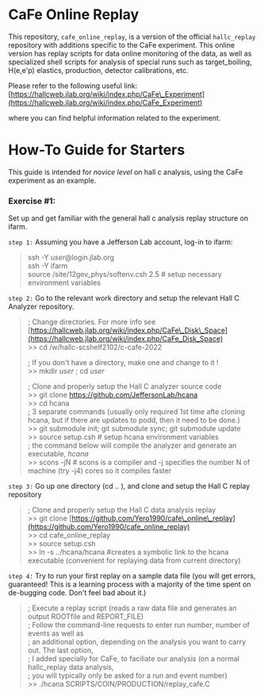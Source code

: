 # CaFe Online Replay
This repository, `cafe_online_replay`, is a version of the official `hallc_replay` repository with additions specific to the CaFe experiment. This online version has replay scripts for data online monitoring of the data, as well as specialized shell scripts for analysis of special runs such as target_boiling, H(e,e'p) elastics, production, detector calibrations, etc. 

Please refer to the following useful link:
[https://hallcweb.jlab.org/wiki/index.php/CaFe\_Experiment](https://hallcweb.jlab.org/wiki/index.php/CaFe_Experiment)

where you can find helpful information related to the experiment. 
# How-To Guide for Starters
This guide is intended for *novice level* on hall c analysis, using the CaFe experiment as an example.

### Exercise #1:
Set up and get familiar with the general hall c analysis replay structure on ifarm. <br>

`step 1:` Assuming you have a Jefferson Lab account, log-in to ifarm: 
>ssh -Y *user*@login.jlab.org <br>
>ssh -Y ifarm <br>
>source /site/12gev_phys/softenv.csh 2.5 # setup necessary environment variables

`step 2:` Go to the relevant work directory and setup the relevant Hall C Analyzer repository. 
>  ; Change directories. For more info see [https://hallcweb.jlab.org/wiki/index.php/CaFe\_Disk\_Space](https://hallcweb.jlab.org/wiki/index.php/CaFe_Disk_Space) <br>
>     >> cd /w/hallc-scshelf2102/c-cafe-2022 <br>
>
>  ; If you don't have a directory, make one and change to it !<br>
>     >> mkdir *user* ; cd *user*<br>
> 
>  ; Clone and properly setup the Hall C analyzer source code <br>
>     >> git clone https://github.com/JeffersonLab/hcana <br>
>     >> cd hcana <br> 
>    ; 3 separate commands (usually only required 1st time afte cloning hcana, but if there are updates to podd, then it need to be done.) <br>
>     >> git submodule init; git submodule  sync; git submodule update <br>
>     >> source setup.csh  # setup hcana environment variables <br> 
>   ; the command below will compile the analyzer and generate an executable, *hcana*<br>
>     >> scons -jN # scons is a compiler and -j specifies the number N of machine (try -j4) cores so it compiles faster

`step 3:` Go up one directory (cd .. ),  and clone and setup the Hall C replay repository <br>
>  ; Clone and properly setup the Hall C data analysis replay <br>
>     >> git clone [https://github.com/Yero1990/cafe\_online\_replay](https://github.com/Yero1990/cafe_online_replay) <br>
>     >> cd cafe\_online\_replay <br>
>     >> source setup.csh <br>
>     >> ln -s ../hcana/hcana #creates a symbolic link to the hcana executable (convenient for replaying data from current directory)

`step 4:` Try to run your first replay on a sample data file (you will get errors, guaranteed! This is a learning process with a majority of the time spent on de-bugging code. Don't feel bad about it.)
>  ; Execute a replay script (reads a raw data file and generates an output ROOTfile and REPORT\_FILE) <br>
>  ; Follow the command-line requests to enter run number, number of events as well as <br>
>  ; an additional option, depending on the analysis you want to carry out. The last option, <br>
>  ; I added specially for CaFe, to faciliate our analysis (on a normal hallc_replay data analysis, <br> 
>  ; you will typically only be asked for a run and event number) <br>
>     >> ./hcana SCRIPTS/COIN/PRODUCTION/replay\_cafe.C <br>
